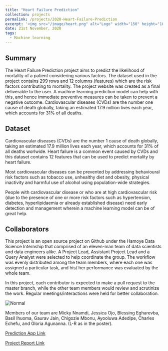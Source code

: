 ```yaml
---
title: "Heart Failure Prediction"
collection: projects
permalink: /projects/2020-Heart-Failure-Prediction
excerpt: '<img src="/image/heart.png" alt="Logo" width="150" height="100" /> Open Source Project for Hamoye Technologies'
date: 21st November, 2020
tags:
  - Machine learning
---
```


## Summary

The Heart Failure Prediction project aims to predict the likelihood of mortality of a patient considering various factors. The dataset used in the project contains 299 rows and 12 columns (features) which are the risk factors contributing to mortality. The project website was created as a final deliverable to the user. A machine learning prediction model can help with this, and hence immediate preventive measures can be taken to prevent a negative outcome. Cardiovascular diseases (CVDs) are the number one cause of death globally, taking an estimated 17.9 million lives each year, which accounts for 31% of all deaths.


## Dataset
Cardiovascular diseases (CVDs) are the number 1 cause of death globally, taking an estimated 17.9 million lives each year, which accounts for 31% of all deaths worlwide. Heart failure is a common event caused by CVDs and this dataset contains 12 features that can be used to predict mortality by heart failure.

Most cardiovascular diseases can be prevented by addressing behavioural risk factors such as tobacco use, unhealthy diet and obesity, physical inactivity and harmful use of alcohol using population-wide strategies.

People with cardiovascular disease or who are at high cardiovascular risk (due to the presence of one or more risk factors such as hypertension, diabetes, hyperlipidaemia or already established disease) need early detection and management wherein a machine learning model can be of great help.

## Collaborators
This project is an open source project on Github under the Hamoye Data Science Internship that comprised of an eleven-man team of data scientists and data engineers alike. A Project Lead, Assistant Project Lead and a Query Analyst were selected to help coordinate the group. The workflow was evenly distributed among the team members, where each one was assigned a particular task, and his/ her performance was evaluated by the whole team.

In this project, each contributor is expected to make a pull request to the master branch, while the other team members would review and scrutinize the work. Regular meetings/interactions were held for better collaboration.

<img src="/image/collaborators.png" alt="Normal"/> 

Members of our team are Micky Nnamdi, Jessica Ojo, Blessing Egharevba, Basil Ihuoma, Gaurav Jain, Chigozie Mbonu, Ayooluwa Adedipe, Charles Echefu, and Gloria Agunanna. (L-R as in the poster).

[Prediction App Link](https://sites.google.com/view/heart-failure-project/home)

[Project Report Link](https://medium.com/hamoye-blogs/heart-failure-prediction-271be48c97b4)